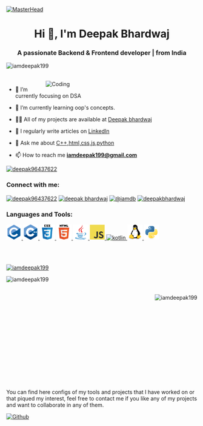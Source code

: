 
[![MasterHead](https://visme.co/blog/wp-content/uploads/2019/10/animated-presentation-software-header.gif)]()

<h1 align="center">Hi 👋, I'm Deepak Bhardwaj</h1>
<h3 align="center">A passionate Backend & Frontend developer | from India</h3>
<p align="left"> <img src="https://komarev.com/ghpvc/?username=iamdeepak199&label=Profile%20views&color=0e75b6&style=flat" alt="iamdeepak199" /> </p><br>

<img align="right" alt="Coding" width="400" src="https://miro.medium.com/max/680/0*7Q3yvSIv_t0ioJ-Z.gif"/>

- 🔭 I’m currently focusing on DSA

- 🌱 I’m currently learning oop's concepts.

- 👨‍💻 All of my projects are available at [Deepak bhardwaj]()

- 📝 I regularly write articles on [LinkedIn](https://www.linkedin.com/in/deepak-bhardwaj-3b433b220/)

- 💬 Ask me about [C++,html,css,js,python]()

- 📫 How to reach me **iamdeepak199@gmail.com**

<p align="left"> <a href="https://twitter.com/deepak96437622" target="blank"><img src="https://img.shields.io/twitter/follow/deepak96437622?logo=twitter&style=for-the-badge" alt="deepak96437622" /></a> </p>


<h3 align="left">Connect with me:</h3>
<p align="left">
<a href="https://twitter.com/deepak96437622" target="blank"><img align="center" src="https://raw.githubusercontent.com/rahuldkjain/github-profile-readme-generator/master/src/images/icons/Social/twitter.svg" alt="deepak96437622" height="30" width="40" /></a>
<a href="https://linkedin.com/in/deepak bhardwaj" target="blank"><img align="center" src="https://raw.githubusercontent.com/rahuldkjain/github-profile-readme-generator/master/src/images/icons/Social/linked-in-alt.svg" alt="deepak bhardwaj" height="30" width="40" /></a>
<a href="https://www.hackerrank.com/@iamdb" target="blank"><img align="center" src="https://raw.githubusercontent.com/rahuldkjain/github-profile-readme-generator/master/src/images/icons/Social/hackerrank.svg" alt="@iamdb" height="30" width="40" /></a>
<a href="https://www.leetcode.com/deepakbhardwaj" target="blank"><img align="center" src="https://raw.githubusercontent.com/rahuldkjain/github-profile-readme-generator/master/src/images/icons/Social/leet-code.svg" alt="deepakbhardwaj" height="30" width="40" /></a>
<h3 align="left">Languages and Tools:</h3>
<p align="left"> <a href="https://www.cprogramming.com/" target="_blank" rel="noreferrer"> <img src="https://raw.githubusercontent.com/devicons/devicon/master/icons/c/c-original.svg" alt="c" width="40" height="40"/> </a> <a href="https://www.w3schools.com/cpp/" target="_blank" rel="noreferrer"> <img src="https://raw.githubusercontent.com/devicons/devicon/master/icons/cplusplus/cplusplus-original.svg" alt="cplusplus" width="40" height="40"/> </a> <a href="https://www.w3schools.com/css/" target="_blank" rel="noreferrer"> <img src="https://raw.githubusercontent.com/devicons/devicon/master/icons/css3/css3-original-wordmark.svg" alt="css3" width="40" height="40"/> </a> <a href="https://www.w3.org/html/" target="_blank" rel="noreferrer"> <img src="https://raw.githubusercontent.com/devicons/devicon/master/icons/html5/html5-original-wordmark.svg" alt="html5" width="40" height="40"/> </a> <a href="https://www.java.com" target="_blank" rel="noreferrer"> <img src="https://raw.githubusercontent.com/devicons/devicon/master/icons/java/java-original.svg" alt="java" width="40" height="40"/> </a> <a href="https://developer.mozilla.org/en-US/docs/Web/JavaScript" target="_blank" rel="noreferrer"> <img src="https://raw.githubusercontent.com/devicons/devicon/master/icons/javascript/javascript-original.svg" alt="javascript" width="40" height="40"/> </a> <a href="https://kotlinlang.org" target="_blank" rel="noreferrer"> <img src="https://www.vectorlogo.zone/logos/kotlinlang/kotlinlang-icon.svg" alt="kotlin" width="40" height="40"/> </a> <a href="https://www.linux.org/" target="_blank" rel="noreferrer"> <img src="https://raw.githubusercontent.com/devicons/devicon/master/icons/linux/linux-original.svg" alt="linux" width="40" height="40"/> </a> <a href="https://www.python.org" target="_blank" rel="noreferrer"> <img src="https://raw.githubusercontent.com/devicons/devicon/master/icons/python/python-original.svg" alt="python" width="40" height="40"/> </a> </p><br>
<br>
<p align="left"> <a href="https://github.com/ryo-ma/github-profile-trophy"><img src="https://github-profile-trophy.vercel.app/?username=iamdeepak199" alt="iamdeepak199" /></a>
<p><img align="left" src="https://github-readme-stats.vercel.app/api/top-langs?username=iamdeepak199&show_icons=true&locale=en&layout=compact" alt="iamdeepak199" /></p><br><br>

<p>&nbsp;<img align="right" src="https://github-readme-stats.vercel.app/api?username=iamdeepak199&show_icons=true&locale=en" alt="iamdeepak199"/></p><br><br><br><br><br><br><br><br><br><br><br><br>

<p>You can find here configs of my tools and projects that I have worked on or that piqued my interest, feel free to contact me if you like any of my projects and want to collaborate in any of them.</p>

 
[![Github](https://img.shields.io/github/followers/iamdeepak199?label=Follow&style=social)](https://github.com/iamdeepak199)

